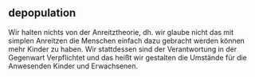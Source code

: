 ## depopulation

Wir halten nichts von der Anreitztheorie, dh. wir glaube nicht das mit simplen Anreitzen die Menschen einfach dazu gebracht werden können mehr Kinder zu haben. Wir stattdessen sind der Verantwortung in der Gegenwart Verpflichtet und das heißt wir gestalten die Umstände für die Anwesenden Kinder und Erwachsenen.